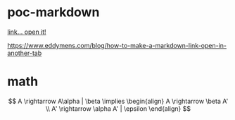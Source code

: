 <base target="_blank">

# poc-markdown

[link... open it!](https://www.eddymens.com/blog/how-to-make-a-markdown-link-open-in-another-tab)

<a href="http://example.com" target="_blank">https://www.eddymens.com/blog/how-to-make-a-markdown-link-open-in-another-tab</a>

# math
$$
A \rightarrow A\alpha | \beta \implies
\begin{align}
A \rightarrow \beta A' \\
A' \rightarrow \alpha A' | \epsilon
\end{align}
$$
